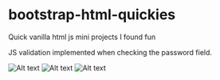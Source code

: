 # bootstrap-html-quickies
Quick vanilla html js mini projects I found fun

JS validation implemented when checking the password field.

![Alt text](/screenshots/unvalidated.jpg?raw=true "When not validated")
![Alt text](/screenshots/validate1.jpg?raw=true "When validation is okay")
![Alt text](/screenshots/validated2.jpg?raw=true "When validated")
